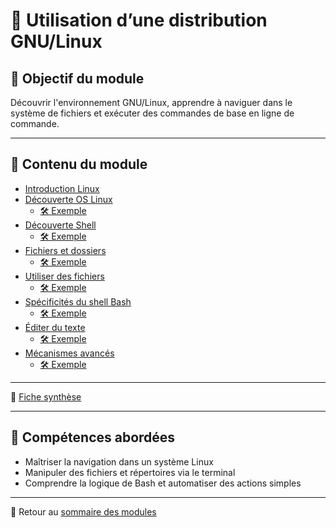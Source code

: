 # 🐧 Utilisation d’une distribution GNU/Linux

## 🎯 Objectif du module

Découvrir l'environnement GNU/Linux, apprendre à naviguer dans le système de fichiers et exécuter des commandes de base en ligne de commande.

---

## 📄 Contenu du module

- [Introduction Linux](../../040-utilisation-distribution-gnulinux/01-introduction-linux/introduction-linux.md)
- [Découverte OS Linux](../../040-utilisation-distribution-gnulinux/02-découverte-os-linux/découverte-os-linux.md)
  - [🛠 Exemple](../../040-utilisation-distribution-gnulinux/02-découverte-os-linux/exemple-pratique.md)
- [Découverte Shell](../../040-utilisation-distribution-gnulinux/03-découverte-shell/découverte-shell.md)
  - [🛠 Exemple](../../040-utilisation-distribution-gnulinux/03-découverte-shell/exemple-pratique.md)
- [Fichiers et dossiers](../../040-utilisation-distribution-gnulinux/04-fichiers-et-dossiers/fichiers-et-dossiers.md)
  - [🛠 Exemple](../../040-utilisation-distribution-gnulinux/04-fichiers-et-dossiers/exemple-pratique.md)
- [Utiliser des fichiers](../../040-utilisation-distribution-gnulinux/05-utiliser-des-fichiers/utiliser-des-fichiers.md)
  - [🛠 Exemple](../../040-utilisation-distribution-gnulinux/05-utiliser-des-fichiers/exemple-pratique.md)
- [Spécificités du shell Bash](../../040-utilisation-distribution-gnulinux/06-spécificités-shell-bash/spécificités-shell-bash.md)
  - [🛠 Exemple](../../040-utilisation-distribution-gnulinux/06-spécificités-shell-bash/exemple-pratique.md)
- [Éditer du texte](../../040-utilisation-distribution-gnulinux/07-éditer-du-texte/éditer-du-texte.md)
  - [🛠 Exemple](../../040-utilisation-distribution-gnulinux/07-éditer-du-texte/exemple-pratique.md)
- [Mécanismes avancés](../../040-utilisation-distribution-gnulinux/08-mécanismes-avancés/mécanismes-avancés.md)
  - [🛠 Exemple](../../040-utilisation-distribution-gnulinux/08-mécanismes-avancés/exemple-pratique.md)

---

🧾 [Fiche synthèse](../../040-utilisation-distribution-gnulinux/synthèse/synthèse.md)

---

## 📌 Compétences abordées

- Maîtriser la navigation dans un système Linux
- Manipuler des fichiers et répertoires via le terminal
- Comprendre la logique de Bash et automatiser des actions simples

---

🔗 Retour au [sommaire des modules](../../modules.md)
